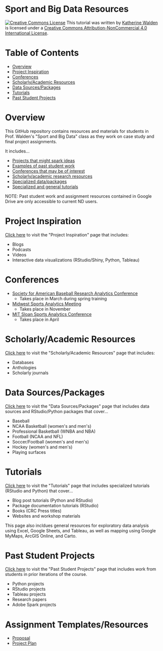 # Sport and Big Data Resources

<a href="http://creativecommons.org/licenses/by-nc/4.0/" rel="license"><img style="border-width: 0;" src="https://i.creativecommons.org/l/by-nc/4.0/88x31.png" alt="Creative Commons License" /></a>
This tutorial was written by <a href="https://github.com/kwaldenphd">Katherine Walden</a> is licensed under a <a href="http://creativecommons.org/licenses/by-nc/4.0/" rel="license">Creative Commons Attribution-NonCommercial 4.0 International License</a>.

# Table of Contents

- [Overview](#overview)
- [Project Inspiration](#project-inspiration)
- [Conferences](#conferences)
- [Scholarly/Academic Resources](#scholarlyacademic-resources)
- [Data Sources/Packages](#data-sourcespackages)
- [Tutorials](#tutorials)
- [Past Student Projects](#past-student-projects)

# Overview

This GitHub repository contains resources and materials for students in Prof. Walden's "Sport and Big Data" class as they work on case study and final project assignments.

It includes...
- [Projects that might spark ideas](https://github.com/kwaldenphd/sport-data-resources/blob/main/inspiration.md)
- [Examples of past student work](https://github.com/kwaldenphd/sport-data-resources/blob/main/student-projects.md)
- [Conferences that may be of interest](#conferences)
- [Scholarly/academic research resources](https://github.com/kwaldenphd/sport-data-resources/blob/main/existing-research.md)
- [Specialized data/packages](https://github.com/kwaldenphd/sport-data-resources/blob/main/data-packages.md)
- [Specialized and general tutorials](https://github.com/kwaldenphd/sport-data-resources/blob/main/tutorials.md)

NOTE: Past student work and assignment resources contained in Google Drive are only accessible to current ND users.

# Project Inspiration

[Click here](https://github.com/kwaldenphd/sport-data-resources/blob/main/inspiration.md) to visit the "Project Inspiration" page that includes:
- Blogs
- Podcasts
- Videos
- Interactive data visualizations (RStudio/Shiny, Python, Tableau)

# Conferences

* [Society for American Baseball Research Analytics Conference](https://sabr.org/analytics)
    * Takes place in March during spring training
* [Midwest Sports Analytics Meeting](https://goodmanr.wixsite.com/mwsportsanalytics)
    * Takes place in November
* [MIT Sloan Sports Analytics Conference](https://www.sloansportsconference.com/)
    * Takes place in April

# Scholarly/Academic Resources

[Click here](https://github.com/kwaldenphd/sport-data-resources/blob/main/existing-research.md) to visit the "Scholarly/Academic Resources" page that includes:
- Databases
- Anthologies
- Scholarly journals

# Data Sources/Packages

[Click here](https://github.com/kwaldenphd/sport-data-resources/blob/main/data-packages.md) to visit the "Data Sources/Packages" page that includes data sources and RStudio/Python packages that cover...
- Baseball
- NCAA Basketball (women's and men's)
- Professional Basketball (WNBA and NBA)
- Football (NCAA and NFL)
- Soccer/Football (women's and men's)
- Hockey (women's and men's)
- Playing surfaces

# Tutorials

[Click here](https://github.com/kwaldenphd/sport-data-resources/blob/main/tutorials.md) to visit the "Tutorials" page that includes specialized tutorials (RStudio and Python) that cover...
- Blog post tutorials (Python and RStudio)
- Package documentation tutorials (RStudio)
- Books (CRC Press titles)
- Websites and workshop materials

This page also incldues general resources for exploratory data analysis using Excel, Google Sheets, and Tableau, as well as mapping using Google MyMaps, ArcGIS Online, and Carto.

# Past Student Projects

[Click here](https://github.com/kwaldenphd/sport-data-resources/blob/main/student-projects.md) to visit the "Past Student Projects" page that includes work from students in prior iterations of the course.
- Python projects
- RStudio projects
- Tableau projects
- Research papers
- Adobe Spark projects

# Assignment Templates/Resources
* [Proposal](http://bit.ly/sport-data-final-project-proposal-template)
* [Project Plan](http://bit.ly/sport-data-final-project-plan-template)  
